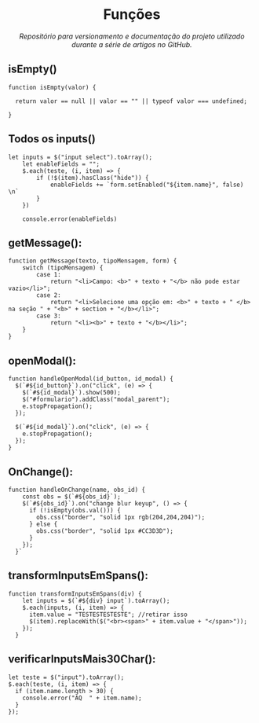 <h1 align="center">Funções</h1>
<p align="center"><i>Repositório para versionamento e documentação do projeto utilizado durante a série de artigos no GitHub.</i></p>

## isEmpty()

```
function isEmpty(valor) {

  return valor == null || valor == "" || typeof valor === undefined;

}
```

## Todos os inputs()

```
let inputs = $("input select").toArray();
    let enableFields = "";
    $.each(teste, (i, item) => {
        if (!$(item).hasClass("hide")) {
            enableFields += `form.setEnabled("${item.name}", false) \n`
        }
    })

    console.error(enableFields)
```

## getMessage():

```
function getMessage(texto, tipoMensagem, form) {
    switch (tipoMensagem) {
        case 1:
            return "<li>Campo: <b>" + texto + "</b> não pode estar vazio</li>";
        case 2:
            return "<li>Selecione uma opção em: <b>" + texto + " </b> na seção " + "<b>" + section + "</b></li>";
        case 3:
            return "<li><b>" + texto + "</b></li>";
    }
}

```

## openModal():

```
function handleOpenModal(id_button, id_modal) {
  $(`#${id_button}`).on("click", (e) => {
    $(`#${id_modal}`).show(500);
    $("#formulario").addClass("modal_parent");
    e.stopPropagation();
  });

  $(`#${id_modal}`).on("click", (e) => {
    e.stopPropagation();
  });
}
```

## OnChange():

```
function handleOnChange(name, obs_id) {
    const obs = $(`#${obs_id}`);
    $(`#${obs_id}`).on("change blur keyup", () => {
      if (!isEmpty(obs.val())) {
        obs.css("border", "solid 1px rgb(204,204,204)");
      } else {
        obs.css("border", "solid 1px #CC3D3D");
      }
    });
  }`
```

## transformInputsEmSpans():

```
function transformInputsEmSpans(div) {
    let inputs = $(`#${div} input`).toArray();
    $.each(inputs, (i, item) => {
      item.value = "TESTESTESTESTE"; //retirar isso
      $(item).replaceWith($("<br><span>" + item.value + "</span>"));
    });
  }
```

## verificarInputsMais30Char():

```
let teste = $("input").toArray();
$.each(teste, (i, item) => {
  if (item.name.length > 30) {
    console.error("AQ  " + item.name);
  }
});
```
